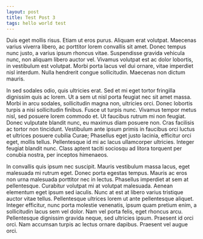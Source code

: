 ```yaml
---
layout: post
title: Test Post 3
tags: hello world test
---
```


Duis eget mollis risus. Etiam ut eros purus. Aliquam erat volutpat. Maecenas varius viverra libero, ac porttitor lorem convallis sit amet. Donec tempus nunc justo, a varius ipsum rhoncus vitae. Suspendisse gravida vehicula nunc, non aliquam libero auctor vel. Vivamus volutpat est ac dolor lobortis, in vestibulum est volutpat. Morbi porta lacus vel dui ornare, vitae imperdiet nisl interdum. Nulla hendrerit congue sollicitudin. Maecenas non dictum mauris.

In sed sodales odio, quis ultricies erat. Sed et mi eget tortor fringilla dignissim quis ac lorem. Ut a sem ut nisl porta feugiat nec sit amet massa. Morbi in arcu sodales, sollicitudin magna non, ultricies orci. Donec lobortis turpis a nisi sollicitudin finibus. Fusce ut turpis nunc. Vivamus tempor metus nisl, sed posuere lorem commodo et. Ut faucibus rutrum mi non feugiat. Donec vulputate blandit nunc, eu maximus diam posuere non. Cras facilisis ac tortor non tincidunt. Vestibulum ante ipsum primis in faucibus orci luctus et ultrices posuere cubilia Curae; Phasellus eget justo lacinia, efficitur orci eget, mollis tellus. Pellentesque id mi ac lacus ullamcorper ultricies. Integer feugiat blandit nunc. Class aptent taciti sociosqu ad litora torquent per conubia nostra, per inceptos himenaeos.

In convallis quis ipsum nec suscipit. Mauris vestibulum massa lacus, eget malesuada mi rutrum eget. Donec porta egestas tempus. Mauris ac eros non urna malesuada porttitor nec in lectus. Phasellus imperdiet at sem at pellentesque. Curabitur volutpat mi at volutpat malesuada. Aenean elementum eget ipsum sed iaculis. Nunc at est at libero varius tristique auctor vitae tellus. Pellentesque ultrices lorem ut ante pellentesque aliquet. Integer efficitur, nunc porta molestie venenatis, ipsum quam pretium enim, a sollicitudin lacus sem vel dolor. Nam vel porta felis, eget rhoncus arcu. Pellentesque dignissim gravida neque, sed ultricies ipsum. Praesent id orci orci. Nam accumsan turpis ac lectus ornare dapibus. Praesent vel augue orci.
